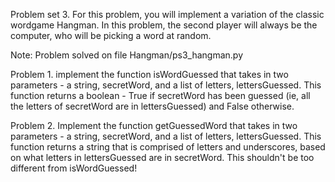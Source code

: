 Problem set 3.
For this problem, you will implement a variation of the classic wordgame Hangman.
In this problem, the second player will always be the computer, who will be picking 
a word at random.

Note: Problem solved on file Hangman/ps3_hangman.py

Problem 1.
implement the function isWordGuessed that takes in two parameters - a string, 
secretWord, and a list of letters, lettersGuessed. This function returns a boolean - 
True if secretWord has been guessed (ie, all the letters of secretWord are in 
lettersGuessed) and False otherwise.

Problem 2.
Implement the function getGuessedWord that takes in two parameters - a string, 
secretWord, and a list of letters, lettersGuessed. This function returns a string 
that is comprised of letters and underscores, based on what letters in lettersGuessed 
are in secretWord. This shouldn't be too different from isWordGuessed!